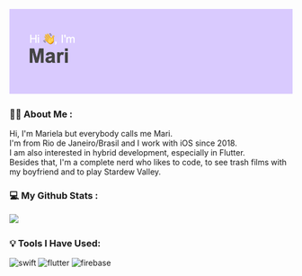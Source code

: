 ![Header](./header.png)

### :woman_technologist: About Me :
Hi, I'm Mariela but everybody calls me Mari. <br>
I'm from Rio de Janeiro/Brasil and I work with iOS since 2018.<br>
I am also interested in hybrid development, especially in Flutter.<br>
Besides that, I'm a complete nerd who likes to code, to see trash films with my boyfriend and to play Stardew Valley.

### :computer: My Github Stats :

<p align = "left">
<!--   <img  src = "https://github-readme-stats.vercel.app/api?username=themaripool&show_icons=true&theme=radical&line_height=27">
  &nbsp;&nbsp; -->
  <img src = "https://github-readme-stats.vercel.app/api/top-langs/?username=themaripool&theme=radical&line_height=27">
  &nbsp;&nbsp;
<!--   <img  src="https://github-readme-streak-stats.herokuapp.com/?user=themaripool&show_icons=true&locale=en&layout=compact&theme=radical&line_height=0" /> -->
</p>

### :bulb: Tools I Have Used:

<p align="left">
<img src="https://www.vectorlogo.zone/logos/swift/swift-icon.svg" alt="swift" width="45" height="45"/>  
<img src="https://www.vectorlogo.zone/logos/flutterio/flutterio-icon.svg" alt="flutter" width="45" height="45"/> 
<img src="https://www.vectorlogo.zone/logos/firebase/firebase-icon.svg" alt="firebase" width="45" height="45"/> 
</p>

